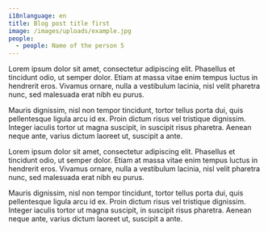 ```yaml
---
i18nlanguage: en
title: Blog post title first
image: /images/uploads/example.jpg
people:
  - people: Name of the person 5
---
```



Lorem ipsum dolor sit amet, consectetur adipiscing elit. Phasellus et tincidunt odio, ut semper dolor. Etiam at massa vitae enim tempus luctus in hendrerit eros. Vivamus ornare, nulla a vestibulum lacinia, nisl velit pharetra nunc, sed malesuada erat nibh eu purus.

Mauris dignissim, nisl non tempor tincidunt, tortor tellus porta dui, quis pellentesque ligula arcu id ex. Proin dictum risus vel tristique dignissim. Integer iaculis tortor ut magna suscipit, in suscipit risus pharetra. Aenean neque ante, varius dictum laoreet ut, suscipit a ante.

Lorem ipsum dolor sit amet, consectetur adipiscing elit. Phasellus et tincidunt odio, ut semper dolor. Etiam at massa vitae enim tempus luctus in hendrerit eros. Vivamus ornare, nulla a vestibulum lacinia, nisl velit pharetra nunc, sed malesuada erat nibh eu purus.

Mauris dignissim, nisl non tempor tincidunt, tortor tellus porta dui, quis pellentesque ligula arcu id ex. Proin dictum risus vel tristique dignissim. Integer iaculis tortor ut magna suscipit, in suscipit risus pharetra. Aenean neque ante, varius dictum laoreet ut, suscipit a ante.


